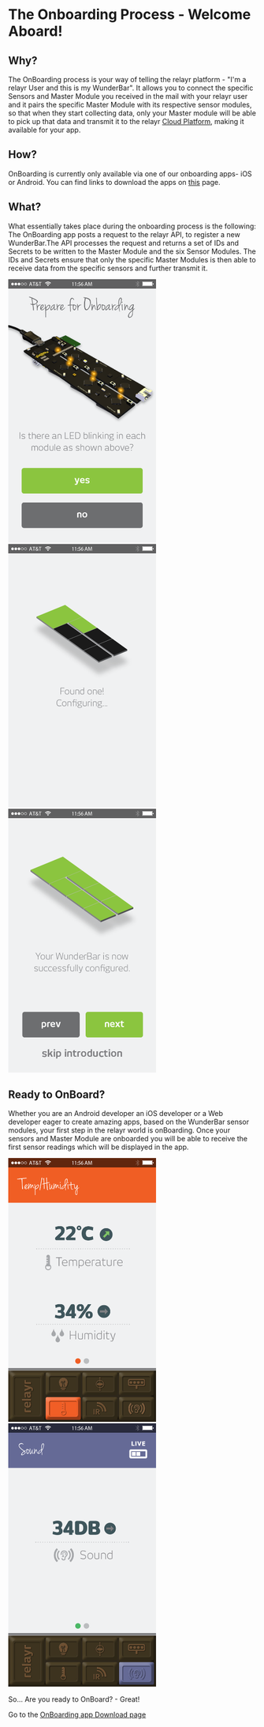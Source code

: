 # The Onboarding Process - Welcome Aboard!

## Why?

The OnBoarding process is your way of telling the relayr platform - "I'm a relayr User and this is my WunderBar". 
It allows you to connect the specific Sensors and Master Module you received in the mail with your relayr user and it pairs the specific Master Module with its respective sensor modules, so that when they start collecting data, only your Master module will be able to pick up that data and transmit it to the relayr <a href="https://developer.relayr.io/documents/Welcome/Platform" target="_blank">Cloud Platform</a>, making it  available for your app.
 
## How?

OnBoarding is currently only available via one of our onboarding apps- iOS or Android. You can find links to download the apps on <a href="https://developer.relayr.io/dashboard/onboarding" target="_blank">this</a> page.

## What?

What essentially takes place during the onboarding process is the following:
The OnBoarding app posts a request to the relayr API, to register a new WunderBar.The API processes the request and returns a set of IDs and Secrets to be written to the Master Module and the six Sensor Modules. The IDs and Secrets ensure that only the specific Master Modules is then able to receive data from the specific sensors and further transmit it. 

<img src="assets/1.png" width=300px class="floatBox"> <img src="assets/2.png" width=300px class="floatBox">
<img src="assets/3.png" width=300px class="floatBox">
 

## Ready to OnBoard?
Whether you are an Android developer an iOS developer or a Web developer eager to create amazing apps, based on the WunderBar sensor modules, your first step in the relayr world is  onBoarding. Once your sensors and Master Module are onboarded you will be able to receive the first sensor readings which will be displayed in the app. 

<img src="assets/5.png" width=300px class="floatBox"> 
<img src="assets/34.png" width=300pxclass="floatBox">  

So... Are you ready to OnBoard? - Great! 

Go to the <a href="https://developer.relayr.io/dashboard/onboarding" target="_blank">OnBoarding app Download page </a> 
